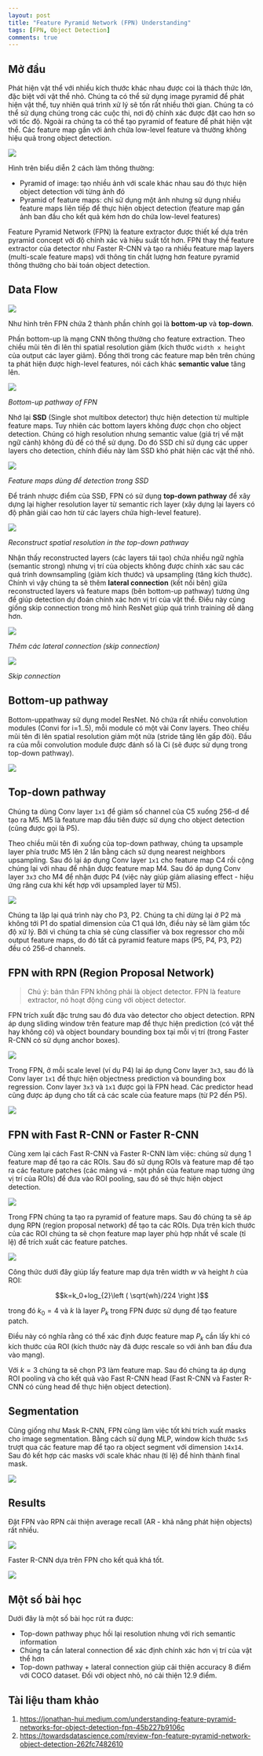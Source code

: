 ```yaml
---
layout: post
title: "Feature Pyramid Network (FPN) Understanding"
tags: [FPN, Object Detection]
comments: true
---
```


## Mở đầu
Phát hiện vật thể với nhiều kích thước khác nhau được coi là thách thức lớn, đặc biệt với vật thể nhỏ. Chúng ta có thể sử dụng image pyramid để phát hiện vật thể, tuy nhiên quá trình xử lý sẽ tốn rất nhiều thời gian. Chúng ta có thể sử dụng chúng trong các cuộc thi, nơi độ chính xác được đặt cao hơn so với tốc độ. Ngoài ra chúng ta có thể tạo pyramid of feature để phát hiện vật thể. Các feature map gần với ảnh chứa low-level feature và thường không hiệu quả trong object detection.

<img src="https://miro.medium.com/max/941/1*UtfPTLB53cR8EathGBOT2Q.jpeg" style="display:block; margin-left:auto; margin-right:auto">

Hình trên biểu diễn 2 cách làm thông thường:
- Pyramid of image: tạo nhiều ảnh với scale khác nhau sau đó thực hiện object detection với từng ảnh đó
- Pyramid of feature maps: chỉ sử dụng một ảnh nhưng sử dụng nhiều feature maps liên tiếp để thực hiện object detection (feature map gần ảnh ban đầu cho kết quả kém hơn do chứa low-level features)

Feature Pyramid Network (FPN) là feature extractor được thiết kế dựa trên pyramid concept với độ chính xác và hiệu suất tốt hơn. FPN thay thế feature extractor của detector như Faster R-CNN và tạo ra nhiều feature map layers (multi-scale feature maps) với thông tin chất lượng hơn feature pyramid thông thường cho bài toán object detection.

## Data Flow

<img src="https://miro.medium.com/max/672/1*aMRoAN7CtD1gdzTaZIT5gA.png" style="display:block; margin-left:auto; margin-right:auto">

Như hình trên FPN chứa 2 thành phần chính gọi là **bottom-up** và **top-down**. 

Phần bottom-up là mạng CNN thông thường cho feature extraction. Theo chiều mũi tên đi lên thì spatial resolution giảm (kích thước `width x height` của output các layer giảm). Đồng thời trong các feature map bên trên chúng ta phát hiện được high-level features, nói cách khác **semantic value** tăng lên. 

<img src="https://miro.medium.com/max/632/1*_kxgFskpRJ6bsxEjh9CH6g.jpeg" style="display:block; margin-left:auto; margin-right:auto">

*Bottom-up pathway of FPN*

Nhớ lại **SSD** (Single shot multibox detector) thực hiện detection từ multiple feature maps. Tuy nhiên các bottom layers không được chọn cho object detection. Chúng có high resolution nhưng semantic value (giá trị về mặt ngữ cảnh) không đủ để có thể sử dụng. Do đó SSD chỉ sử dụng các upper layers cho detection, chính điều này làm SSD khó phát hiện các vật thể nhỏ.

<img src="https://miro.medium.com/max/538/1*M_c6Jx5Uy7qr6vJbrtAvhg.png" style="display:block; margin-left:auto; margin-right:auto">

*Feature maps dùng để detection trong SSD*

Để tránh nhược điểm của SSĐ, FPN có sử dụng **top-down pathway** để xây dựng lại higher resolution layer từ semantic rich layer (xây dựng lại layers có độ phân giải cao hơn từ các layers chứa high-level feature).

<img src="https://miro.medium.com/max/672/1*XmNDHT8WWZbXACyBjg3ZeQ.jpeg" style="display:block; margin-left:auto; margin-right:auto">

*Reconstruct spatial resolution in the top-down pathway*

Nhận thấy reconstructed layers (các layers tái tạo) chứa nhiều ngữ nghĩa (semantic strong) nhưng vị trí của objects không được chính xác sau các quá trình downsampling (giảm kích thước) và upsampling (tăng kích thước). Chính vì vậy chúng ta sẽ thêm **lateral connection** (kết nối bên) giữa reconstructed layers và feature maps (bên bottom-up pathway) tương ứng để giúp detection dự đoán chính xác hơn vị trí của vật thể. Điều này cũng giống skip connection trong mô hình ResNet giúp quá trình training dễ dàng hơn. 

<img src="https://miro.medium.com/max/672/1*aMRoAN7CtD1gdzTaZIT5gA.png" style="display:block; margin-left:auto; margin-right:auto">

*Thêm các lateral connection (skip connection)*

<img src="https://miro.medium.com/max/1380/1*D_EAjMnlR9v4LqHhEYZJLg.png" style="display:block; margin-left:auto; margin-right:auto">

*Skip connection*

## Bottom-up pathway
Bottom-uppathway sử dụng model ResNet. Nó chứa rất nhiều convolution modules (Convi for i=1..5), mỗi module có một vài Conv layers. Theo chiều mũi tên đi lên spatial resolution giảm một nửa (stride tăng lên gấp đôi). Đầu ra của mỗi convolution module được đánh số là Ci (sẽ được sử dụng trong top-down pathway).

<img src="https://miro.medium.com/max/941/1*edviRcl3vwlyx9TS_gRbmg.png" style="display:block; margin-left:auto; margin-right:auto">

## Top-down pathway
Chúng ta dùng Conv layer `1x1` để giảm số channel của C5 xuống 256-d để tạo ra M5. M5 là feature map đầu tiên được sử dụng cho object detection (cũng được gọi là P5).

Theo chiều mũi tên đi xuống của top-down pathway, chúng ta upsample layer phía trước M5 lên 2 lần bằng cách sử dụng nearest neighbors upsampling. Sau đó lại áp dụng Conv layer `1x1` cho feature map C4 rồi cộng chúng lại với nhau để nhận được feature map M4. Sau đó áp dụng Conv layer `3x3` cho M4 để nhận được P4 (việc này giúp giảm aliasing effect - hiệu ứng răng cưa khi kết hợp với upsampled layer từ M5).

<img src="https://miro.medium.com/max/941/1*4vtMwMRA8phONJO0NB3q9g.jpeg" style="display:block; margin-left:auto; margin-right:auto">

Chúng ta lặp lại quá trình này cho P3, P2. Chúng ta chỉ dừng lại ở P2 mà không tới P1 do spatial dimension của C1 quá lớn, điều này sẽ làm giảm tốc độ xử lý. Bởi vì chúng ta chia sẻ cùng classifier và box regressor cho mỗi output feature maps, do đó tất cả pyramid feature maps (P5, P4, P3, P2) đều có 256-d channels.

## FPN with RPN (Region Proposal Network)
>Chú ý: bản thân FPN không phải là object detector. FPN là feature extractor, nó hoạt động cùng với object detector.

FPN trích xuất đặc trưng sau đó đưa vào detector cho object detection. RPN áp dụng sliding window trên feature map để thực hiện prediction (có vật thể hay không có) và object boundary  bounding box tại mỗi vị trí (trong Faster R-CNN có sử dụng anchor boxes).

<img src="https://miro.medium.com/max/941/1*-FAYkCSRTCrEPRF8ijYtDA.jpeg" style="display:block; margin-left:auto; margin-right:auto">

Trong FPN, ở mỗi scale level (ví dụ P4) lại áp dụng Conv layer `3x3`, sau đó là Conv layer `1x1` để thực hiện objectness prediction và bounding box regression. Conv layer `3x3` và `1x1` được gọi là FPN head. Các predictor head cũng được áp dụng cho tất cả các scale của feature maps (từ P2 đến P5).

<img src="https://miro.medium.com/max/941/1*Hi3mCsgTEjPLtWnRyXx47w.jpeg" style="display:block; margin-left:auto; margin-right:auto">

## FPN with Fast R-CNN or Faster R-CNN
Cùng xem lại cách Fast R-CNN và Faster R-CNN làm việc: chúng sử dụng 1 feature map để tạo ra các ROIs. Sau đó sử dụng ROIs và feature map để tạo ra các feature patches (các mảng vá - một phần của feature map tương ứng vị trí của ROIs) để đưa vào ROI pooling, sau đó sẽ thực hiện object detection.

<img src="https://miro.medium.com/max/2000/1*SkQF8jcGgFO9nVOiprhUEw.jpeg" style="display:block; margin-left:auto; margin-right:auto">

Trong FPN chúng ta tạo ra pyramid of feature maps. Sau đó chúng ta sẽ áp dụng RPN (region proposal network) để tạo ta các ROIs. Dựa trên kích thước của các ROI chúng ta sẽ chọn feature map layer phù hợp nhất về scale (tỉ lệ) để trích xuất các feature patches.

<img src="https://miro.medium.com/max/2000/1*Wvn0WG4XZ0w9Ed2fFYPrXw.jpeg" style="display:block; margin-left:auto; margin-right:auto">

Công thức dưới đây giúp lấy feature map dựa trên width $w$ và height $h$ của ROI:

$$k=k_0+log_{2}\left ( \sqrt{wh}/224 \right )$$

trong đó $k_0=4$ và $k$ là layer $P_k$ trong FPN được sử dụng để tạo feature patch. 

Điều này có nghĩa rằng có thể xác định được feature map $P_k$ cần lấy khi có kích thước của ROI (kích thước này đã được rescale so với ảnh ban đầu đưa vào mạng).

Với $k=3$ chúng ta sẽ chọn P3 làm feature map. Sau đó chúng ta áp dụng ROI pooling và cho kết quả vào Fast R-CNN head (Fast R-CNN và Faster R-CNN có cùng head để thực hiện object detection).

## Segmentation
Cũng giống như Mask R-CNN, FPN cũng làm việc tốt khi trích xuất masks cho image segmentation. Bằng cách sử dụng MLP, window kích thước `5x5` trượt qua các feature map để tạo ra object segment với dimension `14x14`. Sau đó kết hợp các masks với scale khác nhau (tỉ lệ) để hình thành final mask.

<img src="https://miro.medium.com/max/941/1*eFGn4fUKHzLvuCSoH6p0lw.png" style="display:block; margin-left:auto; margin-right:auto">

## Results
Đặt FPN vào RPN cải thiện average recall (AR - khả năng phát hiện objects) rất nhiều.

<img src="https://miro.medium.com/max/2000/1*sG5ZH5HA_H7ObijuTKtacg.png" style="display:block; margin-left:auto; margin-right:auto">

Faster R-CNN dựa trên FPN cho kết quả khá tốt.

<img src="https://miro.medium.com/max/2000/1*6cdBaSxuBnDHqHZobQ4Uuw.png" style="display:block; margin-left:auto; margin-right:auto">

## Một số bài học
Dưới đây là một số bài học rút ra được:
- Top-down pathway phục hồi lại resolution nhưng với rich semantic information
- Chúng ta cần lateral connection để xác định chính xác hơn vị trí của vật thể hơn
- Top-down pathway + lateral connection giúp cải thiện accuracy 8 điểm với COCO dataset. Đối với object nhỏ, nó cải thiện 12.9 điểm.

## Tài liệu tham khảo
1. https://jonathan-hui.medium.com/understanding-feature-pyramid-networks-for-object-detection-fpn-45b227b9106c
2. https://towardsdatascience.com/review-fpn-feature-pyramid-network-object-detection-262fc7482610




